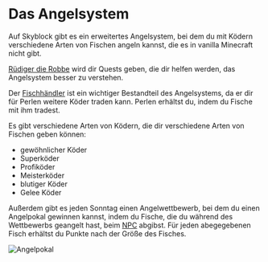 # Das Angelsystem
Auf Skyblock gibt es ein erweitertes Angelsystem, bei dem du mit Ködern verschiedene Arten von Fischen angeln kannst, die es in vanilla Minecraft nicht gibt.

[Rüdiger die Robbe](./npcs.md#rüdiger-die-robbe) wird dir Quests geben, die dir helfen werden, das Angelsystem besser zu verstehen.

Der [Fischhändler](./npcs.md#fischhändler) ist ein wichtiger Bestandteil des Angelsystems, da er dir für Perlen weitere Köder traden kann. Perlen erhältst du, indem du Fische mit ihm tradest.

Es gibt verschiedene Arten von Ködern, die dir verschiedene Arten von Fischen geben können:
- gewöhnlicher Köder
- Superköder
- Profiköder
- Meisterköder
- blutiger Köder
- Gelee Köder

Außerdem gibt es jeden Sonntag einen Angelwettbewerb, bei dem du einen Angelpokal gewinnen kannst, indem du Fische, die du während des Wettbewerbs geangelt hast, beim [NPC](./npcs.md#angelwettbewerb) abgibst. Für jeden abegegebenen Fisch erhältst du Punkte nach der Größe des Fisches.

![Angelpokal](@site/static/img/de/game-mechanics/fishingtrophy.png)